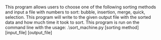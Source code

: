 This program allows users to choose one of the following sorting methods and input a file with numbers to sort: bubble, insertion, merge, quick, selection.
This program will write to the given output file with the sorted data and how much time it took to sort.
This program is run on the command line with the usage: .\sort_machine.py [sorting method] [input_file] [output_file]
